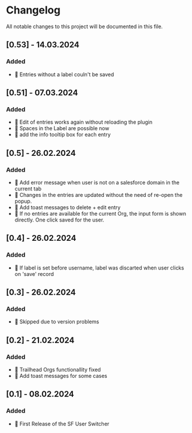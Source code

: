 # Changelog

All notable changes to this project will be documented in this file.

## [0.53] - 14.03.2024

### Added

-   🎯 Entries without a label couln't be saved

## [0.51] - 07.03.2024

### Added

-   🎯 Edit of entries works again without reloading the plugin
-   🎯 Spaces in the Label are possible now
-   🚀 add the info tooltip box for each entry

## [0.5] - 26.02.2024

### Added

-   🚀 Add error message when user is not on a salesforce domain in the current tab
-   🎯 Changes in the entries are updated without the need of re-open the popup.
-   🚀 Add toast messages to delete + edit entry
-   🚀 If no entries are available for the current Org, the input form is shown directly. One click saved for the user.

## [0.4] - 26.02.2024

### Added

-   🎯 If label is set before username, label was discarted when user clicks on 'save' record

## [0.3] - 26.02.2024

### Added

-   🤫 Skipped due to version problems

## [0.2] - 21.02.2024

### Added

-   🎯 Trailhead Orgs functionallity fixed
-   🚀 Add toast messages for some cases

## [0.1] - 08.02.2024

### Added

-   🚀 First Release of the SF User Switcher
